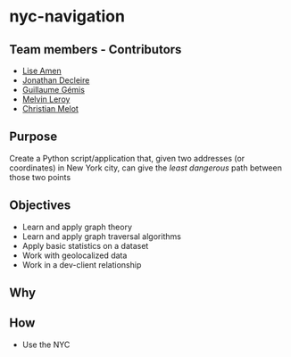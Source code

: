 # nyc-navigation

## Team members - Contributors

* [Lise Amen](https://github.com/lise-amen)
* [Jonathan Decleire](https://github.com/JonathanDecleire)
* [Guillaume Gémis](https://github.com/guigem)
* [Melvin Leroy](https://github.com/Melvin-Leroy)
* [Christian Melot](https://github.com/Ezamey)

## Purpose
Create a Python script/application that, given two addresses (or coordinates) in New York city, can give the *least dangerous* path between those two points

## Objectives
- Learn and apply graph theory
- Learn and apply graph traversal algorithms
- Apply basic statistics on a dataset
- Work with geolocalized data
- Work in a dev-client relationship

## Why


## How
- Use the NYC 
